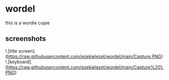 # wordel

this is a wordie copie

## screenshots

!.[title screen].(https://raw.githubusercontent.com/ezekielezel/wordel/main/Capture.PNG)
!.[keyboard].(https://raw.githubusercontent.com/ezekielezel/wordel/main/Capture%201.PNG)
